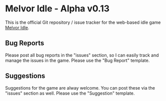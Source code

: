 # Melvor Idle - Alpha v0.13

This is the official Git repository / issue tracker for the web-based idle game [Melvor Idle](https://www.melvoridle.com/).

## Bug Reports

Please post all bug reports in the "issues" section, so I can easily track and manage the issues in the game. Please use the "Bug Report" template.

## Suggestions

Suggestions for the game are alway welcome. You can post these via the "issues" section as well. Please use the "Suggestion" template.
